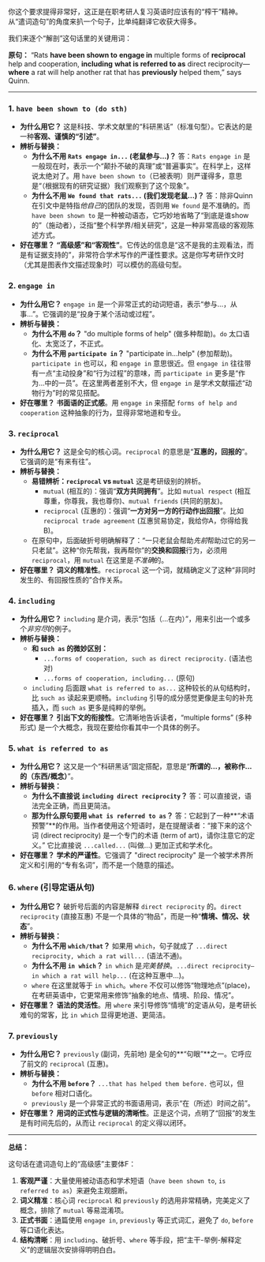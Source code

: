 你这个要求提得非常好，这正是在职考研人复习英语时应该有的“榨干”精神。从“遣词造句”的角度来扒一个句子，比单纯翻译它收获大得多。

我们来逐个“解剖”这句话里的关键用词：

**原句：** “Rats **have been shown to** **engage in** multiple forms of **reciprocal** help and cooperation, **including** **what is referred to as** direct reciprocity—**where** a rat will help another rat that has **previously** helped them,” says Quinn.



------



### 1. `have been shown to (do sth)`



- **为什么用它？** 这是科技、学术文献里的“科研黑话”（标准句型）。它表达的是一种**客观、谨慎的“引述”**。
- **辨析与替换：**
  - **为什么不用 `Rats engage in...` (老鼠参与...)？** 答：`Rats engage in` 是一般现在时，表示一个“颠扑不破的真理”或“普遍事实”。在科学上，这样说太绝对了。用 `have been shown to`（已被表明）则严谨得多，意思是“（根据现有的研究证据）我们观察到了这个现象”。
  - **为什么不用 `We found that rats...` (我们发现老鼠...)？** 答：除非Quinn在引文中是特指*他自己*的团队的发现，否则用 `We found` 是不准确的。而 `have been shown to` 是一种被动语态，它巧妙地省略了“到底是谁show的”（施动者），泛指“整个科学界/相关研究”，这是一种非常高级的客观陈述方式。
- **好在哪里？** **“高级感”和“客观性”**。它传达的信息是“这不是我的主观看法，而是有证据支持的”，非常符合学术写作的严谨性要求。这是你写考研作文时（尤其是图表作文描述现象时）可以模仿的高级句型。



### 2. `engage in`



- **为什么用它？** `engage in` 是一个非常正式的动词短语，表示“参与...，从事...”。它强调的是“投身于某个活动或过程”。
- **辨析与替换：**
  - **为什么不用 `do`？** "do multiple forms of help" (做多种帮助)。`do` 太口语化、太宽泛了，不正式。
  - **为什么不用 `participate in`？** "participate in...help" (参加帮助)。`participate in` 也可以，和 `engage in` 意思很近。但 `engage in` 往往带有一点“主动投身”和“行为过程”的意味，而 `participate in` 更多是“作为...中的一员”。在这里两者差别不大，但 `engage in` 是学术文献描述“动物行为”时的常见搭配。
- **好在哪里？** **书面语的正式感**。用 `engage in` 来搭配 `forms of help and cooperation` 这种抽象的行为，显得非常地道和专业。



### 3. `reciprocal`



- **为什么用它？** 这是全句的核心词。`reciprocal` 的意思是“**互惠的，回报的**”。它强调的是“有来有往”。
- **辨析与替换：**
  - **易错辨析：`reciprocal` vs `mutual`** 这是考研级别的辨析。
    - `mutual` (相互的)：强调“**双方共同拥有**”。比如 `mutual respect` (相互尊重，你尊我，我也尊你)、`mutual friends` (共同的朋友)。
    - `reciprocal` (互惠的)：强调“**一方对另一方的行动作出回报**”。比如 `reciprocal trade agreement` (互惠贸易协定，我给你A，你得给我B)。
  - 在原句中，后面破折号明确解释了：“一只老鼠会帮助*先前*帮助过它的另一只老鼠”。这种“你先帮我，我再帮你”的**交换和回报**行为，必须用 `reciprocal`，用 `mutual` 在这里是*不准确*的。
- **好在哪里？** **词义的精准性**。`reciprocal` 这一个词，就精确定义了这种“非同时发生的、有回报性质的”合作关系。



### 4. `including`



- **为什么用它？** `including` 是介词，表示“包括（...在内）”，用来引出一个或多个*非穷尽*的例子。
- **辨析与替换：**
  - **和 `such as` 的微妙区别：**
    - `...forms of cooperation, such as direct reciprocity.` (语法也对)
    - `...forms of cooperation, including...` (原句)
  - `including` 后面跟 `what is referred to as...` 这种较长的从句结构时，比 `such as` 读起来更顺畅。`including` 引导的成分感觉更像是主句的补充插入，而 `such as` 更多是纯粹的举例。
- **好在哪里？** **引出下文的衔接性**。它清晰地告诉读者，“multiple forms” (多种形式) 是一个大概念，我现在要给你看其中一个具体的例子。



### 5. `what is referred to as`



- **为什么用它？** 这又是一个“科研黑话”固定搭配，意思是“**所谓的...，被称作...的（东西/概念）**”。
- **辨析与替换：**
  - **为什么不直接说 `including direct reciprocity`？** 答：可以直接说，语法完全正确，而且更简洁。
  - **那为什么原句要用 `what is referred to as`？** 答：它起到了一种**“术语预警”**的作用。当作者使用这个短语时，是在提醒读者：“接下来的这个词 (direct reciprocity) 是一个专门的术语 (term of art)，请你注意它的定义。” 它比直接说 `...called...` (叫做...) 更加正式和学术化。
- **好在哪里？** **学术的严谨性**。它强调了 "direct reciprocity" 是一个被学术界所定义和引用的“专有名词”，而不是一个随意的描述。



### 6. `where` (引导定语从句)



- **为什么用它？** 破折号后面的内容是解释 `direct reciprocity` 的。`direct reciprocity` (直接互惠) 不是一个具体的“物品”，而是一种“**情境、情况、状态**”。
- **辨析与替换：**
  - **为什么不用 `which/that`？** 如果用 `which`，句子就成了 `...direct reciprocity, which a rat will...` (语法不通)。
  - **为什么不用 `in which`？** `in which` 是*完美替换*。`...direct reciprocity—in which a rat will help...` (在这种互惠中...)。
  - `where` 在这里就等于 `in which`。`where` 不仅可以修饰“物理地点”(place)，在考研英语中，它更常用来修饰“抽象的地点、情境、阶段、情况”。
- **好在哪里？** **语法的灵活性**。用 `where` 来引导修饰“情境”的定语从句，是考研长难句的常客，比 `in which` 显得更地道、更简洁。



### 7. `previously`



- **为什么用它？** `previously` (副词，先前地) 是全句的**“句眼”**之一。它呼应了前文的 `reciprocal` (互惠)。
- **辨析与替换：**
  - **为什么不用 `before`？** `...that has helped them before.` 也可以，但 `before` 相对口语化。
  - `previously` 是一个非常正式的书面语用词，表示“在（所述）时间之前”。
- **好在哪里？** **用词的正式性与逻辑的清晰性**。正是这个词，点明了“回报”的发生是有时间先后的，从而让 `reciprocal` 的定义得以闭环。

------

**总结：**

这句话在遣词造句上的“高级感”主要体F：

1. **客观严谨**：大量使用被动语态和学术短语（`have been shown to`, `is referred to as`）来避免主观臆断。
2. **词义精准**：核心词 `reciprocal` 和 `previously` 的选用非常精确，完美定义了概念，排除了 `mutual` 等易混淆项。
3. **正式书面**：通篇使用 `engage in`, `previously` 等正式词汇，避免了 `do`, `before` 等口语化表达。
4. **结构清晰**：用 `including`、破折号、`where` 等手段，把“主干-举例-解释定义”的逻辑层次安排得明明白白。